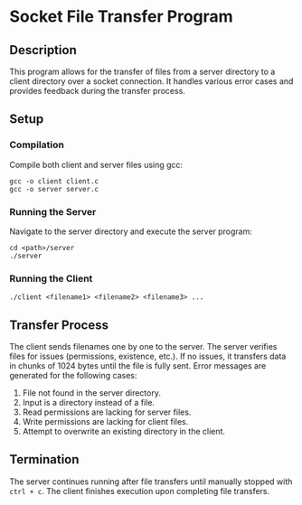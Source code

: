# Socket File Transfer Program

## Description

This program allows for the transfer of files from a server directory to a client directory over a socket connection. It handles various error cases and provides feedback during the transfer process.

## Setup

### Compilation

Compile both client and server files using gcc:

```
gcc -o client client.c
gcc -o server server.c
```

### Running the Server

Navigate to the server directory and execute the server program:

```
cd <path>/server
./server
```

### Running the Client

```
./client <filename1> <filename2> <filename3> ...
```

## Transfer Process

The client sends filenames one by one to the server. The server verifies files for issues (permissions, existence, etc.). If no issues, it transfers data in chunks of 1024 bytes until the file is fully sent. Error messages are generated for the following cases:

1. File not found in the server directory.
2. Input is a directory instead of a file.
3. Read permissions are lacking for server files.
4. Write permissions are lacking for client files.
5. Attempt to overwrite an existing directory in the client.

## Termination

The server continues running after file transfers until manually stopped with `ctrl + c`. The client finishes execution upon completing file transfers.
